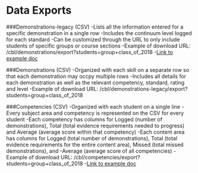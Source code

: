 # Data Exports

###Demonstrations-legacy (CSV)
-Lists all the information entered for a specific demonstration in a single row
-Includes the continuum level logged for each standard
-Can be customized through the URL to only include students of specific groups or course sections
-Example of download URL: /cbl/demonstrations/export?students=group+class_of_2018
-[Link to example doc](https://docs.google.com/spreadsheets/d/18F9aDXH7bgMUG_p7265aY0JoI_TDJ-tcSf4oLNWFV-Y/edit#gid=0)

###Demonstrations (CSV)
-Organized with each skill on a separate row so that each demonstration may occpy multiple rows
-Includes all details for each demonstration as well as the relevant competency, standard, rating and level
-Example of download URL: /cbl/demonstrations-legacy/export?students=group+class_of_2018 

###Competencies (CSV)
-Organized with each student on a single line
-Every subject area and competency is represented on the CSV for every student
-Each competency has columns for Logged (number of demonstrations), Total (total evidence requirements needed to progress) and Average (average score within that competency)
-Each content area has columns for Logged (total number of demonstrations), Total (total evidence requirements for the entire content area), Missed (total missed demonstrations), and -Average (average score of all competencies)
-Example of download URL: /cbl/competencies/export?students=group+class_of_2018
-[Link to example doc](https://docs.google.com/spreadsheets/d/1JugtlX931tKcOhmir31J_GqeLy-4J2y3gIJyu4aKMdI/edit#gid=0)

